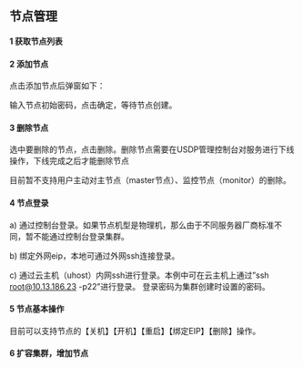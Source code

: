 ## 节点管理

#### 1 获取节点列表


#### 2 添加节点

点击添加节点后弹窗如下：


输入节点初始密码，点击确定，等待节点创建。

#### 3 删除节点

选中要删除的节点，点击删除。删除节点需要在USDP管理控制台对服务进行下线操作，下线完成之后才能删除节点

目前暂不支持用户主动对主节点（master节点）、监控节点（monitor）的删除。

#### 4 节点登录

a) 通过控制台登录。如果节点机型是物理机，那么由于不同服务器厂商标准不同，暂不能通过控制台登录集群。

b) 绑定外网eip，本地可通过外网ssh连接登录。

c) 通过云主机（uhost）内网ssh进行登录。本例中可在云主机上通过”ssh root@10.13.186.23 -p22”进行登录。 登录密码为集群创建时设置的密码。

#### 5 节点基本操作
目前可以支持节点的【关机】【开机】【重启】【绑定EIP】【删除】操作。

#### 6 扩容集群，增加节点






